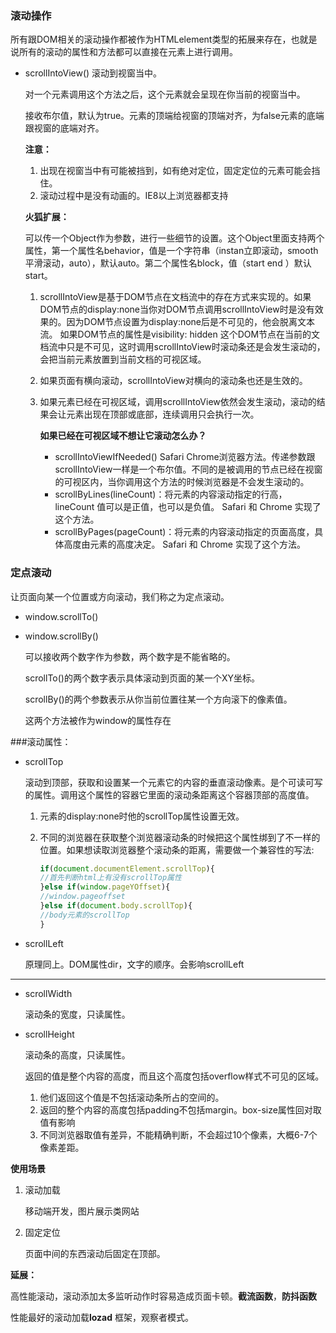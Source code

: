 ### 滚动操作

所有跟DOM相关的滚动操作都被作为HTMLelement类型的拓展来存在，也就是说所有的滚动的属性和方法都可以直接在元素上进行调用。

* scrollIntoView()  滚动到视窗当中。

  对一个元素调用这个方法之后，这个元素就会呈现在你当前的视窗当中。

  接收布尔值，默认为true。元素的顶端给视窗的顶端对齐，为false元素的底端跟视窗的底端对齐。

  **注意：**

  1. 出现在视窗当中有可能被挡到，如有绝对定位，固定定位的元素可能会挡住。
  2.  滚动过程中是没有动画的。IE8以上浏览器都支持

  **火狐扩展：**

  可以传一个Object作为参数，进行一些细节的设置。这个Object里面支持两个属性，第一个属性名behavior，值是一个字符串（instan立即滚动，smooth平滑滚动，auto），默认auto。第二个属性名block，值（start end ）默认start。

  1. scrollIntoView是基于DOM节点在文档流中的存在方式来实现的。如果DOM节点的display:none当你对DOM节点调用scrollIntoView时是没有效果的。因为DOM节点设置为display:none后是不可见的，他会脱离文本流。 如果DOM节点的属性是visibility: hidden 这个DOM节点在当前的文档流中只是不可见，这时调用scrollIntoView时滚动条还是会发生滚动的，会把当前元素放置到当前文档的可视区域。

  2. 如果页面有横向滚动，scrollIntoView对横向的滚动条也还是生效的。

  3. 如果元素已经在可视区域，调用scrollIntoView依然会发生滚动，滚动的结果会让元素出现在顶部或底部，连续调用只会执行一次。

     **如果已经在可视区域不想让它滚动怎么办？**

     * scrollIntoViewIfNeeded()  Safari Chrome浏览器方法。传递参数跟scrollIntoView一样是一个布尔值。不同的是被调用的节点已经在视窗的可视区内，当你调用这个方法的时候浏览器是不会发生滚动的。
     * scrollByLines(lineCount)：将元素的内容滚动指定的行高， lineCount 值可以是正值，也可以是负值。 Safari 和 Chrome 实现了这个方法。
     * scrollByPages(pageCount)：将元素的内容滚动指定的页面高度，具体高度由元素的高度决定。 Safari 和 Chrome 实现了这个方法。

### 定点滚动

让页面向某一个位置或方向滚动，我们称之为定点滚动。

* window.scrollTo()

* window.scrollBy()

  可以接收两个数字作为参数，两个数字是不能省略的。

  scrollTo()的两个数字表示具体滚动到页面的某一个XY坐标。 

  scrollBy()的两个参数表示从你当前位置往某一个方向滚下的像素值。

  这两个方法被作为window的属性存在

###滚动属性：

* scrollTop

  滚动到顶部，获取和设置某一个元素它的内容的垂直滚动像素。是个可读可写的属性。调用这个属性的容器它里面的滚动条距离这个容器顶部的高度值。

  1. 元素的display:none时他的scrollTop属性设置无效。 

  2. 不同的浏览器在获取整个浏览器滚动条的时候把这个属性绑到了不一样的位置。如果想读取浏览器整个滚动条的距离，需要做一个兼容性的写法:

     ```js
     if(document.documentElement.scrollTop){
     //首先判断html上有没有scrollTop属性
     }else if(window.pageYOffset){
     //window.pageoffset
     }else if(document.body.scrollTop){
     //body元素的scrollTop
     }
     ```

* scrollLeft

  原理同上。DOM属性dir，文字的顺序。会影响scrollLeft

------

* scrollWidth

  滚动条的宽度，只读属性。

* scrollHeight

  滚动条的高度，只读属性。

  返回的值是整个内容的高度，而且这个高度包括overflow样式不可见的区域。

  1. 他们返回这个值是不包括滚动条所占的空间的。
  2. 返回的整个内容的高度包括padding不包括margin。box-size属性回对取值有影响
  3. 不同浏览器取值有差异，不能精确判断，不会超过10个像素，大概6-7个像素差距。

**使用场景**

1. 滚动加载

   移动端开发，图片展示类网站

2. 固定定位

   页面中间的东西滚动后固定在顶部。 

**延展：**

高性能滚动，滚动添加太多监听动作时容易造成页面卡顿。**截流函数**，**防抖函数**

性能最好的滚动加载**lozad** 框架，观察者模式。